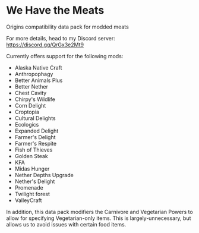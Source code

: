 # We Have the Meats
Origins compatibility data pack for modded meats

For more details, head to my Discord server: https://discord.gg/QrGx3e2Mt9

Currently offers support for the following mods:
- Alaska Native Craft
- Anthropophagy
- Better Animals Plus
- Better Nether
- Chest Cavity
- Chirpy's Wildlife
- Corn Delight
- Croptopia
- Cultural Delights
- Ecologics
- Expanded Delight
- Farmer's Delight
- Farmer's Respite
- Fish of Thieves
- Golden Steak
- KFA
- Midas Hunger
- Nether Depths Upgrade
- Nether's Delight
- Promenade
- Twilight forest
- ValleyCraft

In addition, this data pack modifiers the Carnivore and Vegetarian Powers to allow for specifying Vegetarian-only items. This is largely-unnecessary, but allows us to avoid issues with certain food items.